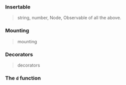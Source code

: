 
### Insertable

> string, number, Node, Observable of all the above.

### Mounting

> mounting

### Decorators

> decorators

### The `d` function
